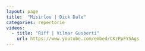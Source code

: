 ```yaml
---
layout: page
title:  "Misirlou | Dick Dale"
categories: repertorie
videos:
  - title: "Riff | Vilmar Gusberti"
    url: https://www.youtube.com/embed/CKzPpFYSAgs
---
```

